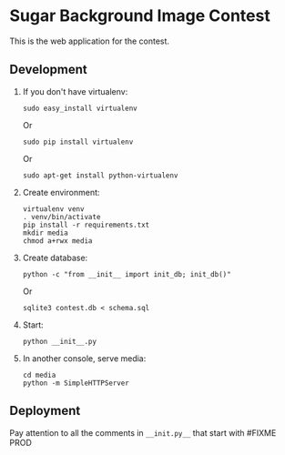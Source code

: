 Sugar Background Image Contest
==============================

This is the web application for the contest.

Development
-----------

1. If you don't have virtualenv:

    ```
    sudo easy_install virtualenv
    ```

    Or
    ```
    sudo pip install virtualenv
    ```

    Or
    ```
    sudo apt-get install python-virtualenv
    ```

2. Create environment:

    ```
    virtualenv venv
    . venv/bin/activate
    pip install -r requirements.txt
    mkdir media
    chmod a+rwx media
    ```

3. Create database:
    ```
    python -c "from __init__ import init_db; init_db()"
    ```

    Or
    ```
    sqlite3 contest.db < schema.sql
    ```

4. Start:

    ```
    python __init__.py
    ```
    
    

5. In another console, serve media:

    ```
    cd media
    python -m SimpleHTTPServer
    ```

Deployment
----------

Pay attention to all the comments in `__init.py__` that start with #FIXME PROD

